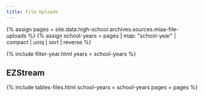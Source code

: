 ```yaml
---
title: File Uploads
---
```


{% assign pages = site.data.high-school.archives.sources.miaa-file-uploads %}
{% assign school-years = pages | map: "school-year" | compact | uniq | sort | reverse %}

{% include filter-year.html
  years = school-years %}

## EZStream

{% include tables-files.html
  school-years = school-years
  pages = pages %}
